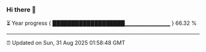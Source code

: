 ### Hi there 👋

⏳ Year progress { ███████████████████▁▁▁▁▁▁▁▁▁▁▁ } 66.32 %

---

⏰ Updated on Sun, 31 Aug 2025 01:58:48 GMT


